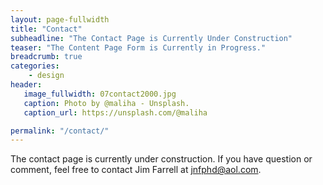 ```yaml
---
layout: page-fullwidth
title: "Contact"
subheadline: "The Contact Page is Currently Under Construction"
teaser: "The Content Page Form is Currently in Progress."
breadcrumb: true
categories:
    - design
header:
   image_fullwidth: 07contact2000.jpg
   caption: Photo by @maliha - Unsplash.
   caption_url: https://unsplash.com/@maliha

permalink: "/contact/"
---
```



The contact page is currently under construction. If you have question or comment, feel free to contact Jim Farrell at jnfphd@aol.com.
